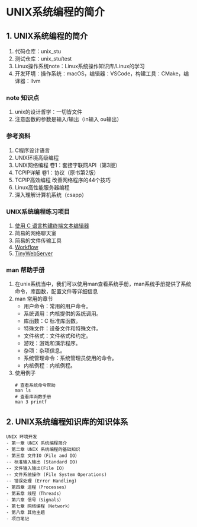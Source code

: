 ﻿# UNIX系统编程的简介

## 1. UNIX系统编程的简介

1. 代码仓库：unix_stu
2. 测试仓库：unix_stu/test
3. Linux操作系统note：Linux系统操作知识库/Linux的学习
4. 开发环境：操作系统：macOS，编辑器：VSCode，构建工具：CMake，编译器：llvm

### note 知识点
1. unix的设计哲学：一切皆文件
2. 注意函数的参数是输入/输出（in输入 ou输出）

### 参考资料

1. C程序设计语言
2. UNIX环境高级编程
3. UNIX网络编程 卷1：套接字联网API（第3版）
4. TCPIP详解 卷1：协议（原书第2版） 
5. TCPIP高效编程 改善网络程序的44个技巧 
6. Linux高性能服务器编程
7. 深入理解计算机系统（csapp）

### UNIX系统编程练习项目

1. [使用 C 语言构建终端文本编辑器](https://confucianzuoyuan.github.io/build-your-own-text-editor/)
2. 简易的网络聊天室
3. 简易的文件传输工具
4. [Workflow](https://github.com/sogou/workflow/tree/master)
5. [TinyWebServer](https://github.com/qinguoyi/TinyWebServer)

### man 帮助手册

1. 在unix系统当中，我们可以使用man查看系统手册，man系统手册提供了系统命令，库函数，配置文件等详细信息
2. man 常用的章节
   + 用户命令：常用的用户命令。
   + 系统调用：内核提供的系统调用。
   + 库函数：C 标准库函数。
   + 特殊文件：设备文件和特殊文件。
   + 文件格式：文件格式和约定。
   + 游戏：游戏和演示程序。
   + 杂项：杂项信息。
   + 系统管理命令：系统管理员使用的命令。
   + 内核例程：内核例程。
3. 使用例子
    ```shell
    # 查看系统命令帮助
    man ls
    # 查看库函数手册
    man 3 printf
    ```

## 2. UNIX系统编程知识库的知识体系

```shell
UNIX 环境开发
- 第一章 UNIX 系统编程简介
- 第二章 UNIX 系统编程的基础知识
- 第三章 文件IO（File and IO）
-- 标准输入输出 (Standard IO) 
-- 文件输入输出(File IO)
-- 文件系统操作 (File System Operations)
-- 错误处理 (Error Handling)
- 第四章 进程（Processes）
- 第五章 线程（Threads）
- 第六章 信号（Signals）
- 第七章 网络编程（Network）
- 第八章 其他主题
- 项目笔记
```